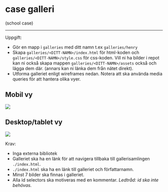 # case galleri
(school case)

---
Uppgift:

* Gör en mapp i `galleries` med ditt namn t.ex `galleries/henry`
* Skapa  `galleries/<DITT-NAMN>/index.html` för html-koden och `galleries/<DITT-NAMN>/style.css` för css-koden. Vill ni ha bilder i repot kan ni också skapa mappen `galleries/<DITT-NAMN>/assets` också och lägga dem där. (annars kan ni länka dem från nätet direkt).
* Utforma galleriet enligt wireframes nedan. Notera att ska använda media queries för att hantera olika vyer.

## Mobil vy

![](./assets/mobile-view.png)

## Desktop/tablet vy

![](./assets/desktop-tablet-view.png)

Krav:

* Inga externa bibliotek
* Galleriet ska ha en länk för att navigera tillbaka till gallerisamlingen `./index.html`.
* `./index.html` ska ha en länk till galleriet och författarnamn.
* Minst 7 bilder ska finnas i galleriet.
* Alla id selectors ska motiveras med en kommentar. _Ledtråd: id ska inte behövas._
